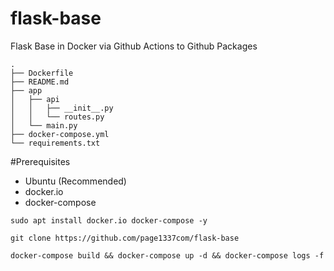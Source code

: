 # flask-base
Flask Base in Docker via Github Actions to Github Packages

```
.
├── Dockerfile
├── README.md
├── app
│   ├── api
│   │   ├── __init__.py
│   │   └── routes.py
│   └── main.py
├── docker-compose.yml
└── requirements.txt
```

#Prerequisites
- Ubuntu (Recommended)
- docker.io
- docker-compose

```
sudo apt install docker.io docker-compose -y 
```

```
git clone https://github.com/page1337com/flask-base
```

```
docker-compose build && docker-compose up -d && docker-compose logs -f
```
